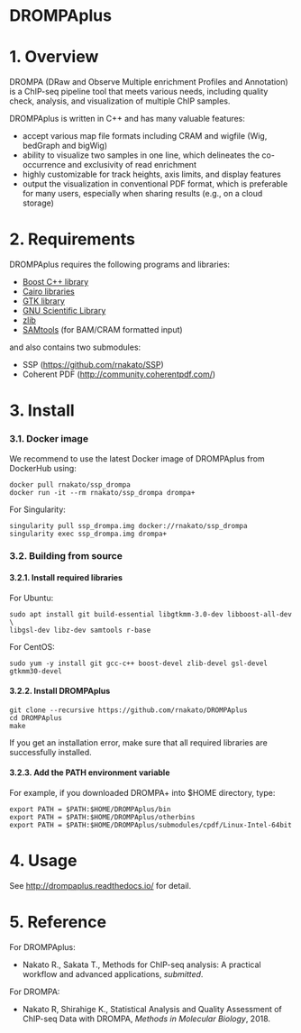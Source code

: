 # DROMPAplus

# 1. Overview
DROMPA (DRaw and Observe Multiple enrichment Profiles and Annotation) is a ChIP-seq pipeline tool that meets various needs, including quality check, analysis, and visualization of multiple ChIP samples.

DROMPAplus is written in C++ and has many valuable features:
* accept various map file formats including CRAM and wigfile (Wig, bedGraph and bigWig)
* ability to visualize two samples in one line, which delineates the co-occurrence and exclusivity of read enrichment
* highly customizable for track heights, axis limits, and display features
* output the visualization in conventional PDF format, which is preferable for many users, especially when sharing results (e.g., on a cloud storage)

# 2. Requirements
DROMPAplus requires the following programs and libraries:
* [Boost C++ library](http://www.boost.org/)
* [Cairo libraries](http://www.cairographics.org/)
* [GTK library](http://www.gtk.org/)
* [GNU Scientific Library](http://www.gnu.org/software/gsl/)
* [zlib](http://www.zlib.net/)
* [SAMtools](http://samtools.sourceforge.net/) (for BAM/CRAM formatted input)

and also contains two submodules:

* SSP (https://github.com/rnakato/SSP)
* Coherent PDF (http://community.coherentpdf.com/)

# 3. Install

### 3.1. Docker image

We recommend to use the latest Docker image of DROMPAplus from DockerHub using:

    docker pull rnakato/ssp_drompa
    docker run -it --rm rnakato/ssp_drompa drompa+
    
For Singularity:

    singularity pull ssp_drompa.img docker://rnakato/ssp_drompa
    singularity exec ssp_drompa.img drompa+

### 3.2. Building from source

#### 3.2.1. Install required libraries
For Ubuntu:

    sudo apt install git build-essential libgtkmm-3.0-dev libboost-all-dev \
    libgsl-dev libz-dev samtools r-base

For CentOS:

    sudo yum -y install git gcc-c++ boost-devel zlib-devel gsl-devel gtkmm30-devel

#### 3.2.2. Install DROMPAplus
    git clone --recursive https://github.com/rnakato/DROMPAplus
    cd DROMPAplus
    make

If you get an installation error, make sure that all required libraries are successfully installed.

#### 3.2.3. Add the PATH environment variable
For example, if you downloaded DROMPA+ into $HOME directory, type:

    export PATH = $PATH:$HOME/DROMPAplus/bin
    export PATH = $PATH:$HOME/DROMPAplus/otherbins
    export PATH = $PATH:$HOME/DROMPAplus/submodules/cpdf/Linux-Intel-64bit

# 4. Usage
 See http://drompaplus.readthedocs.io/ for detail.

# 5. Reference
For DROMPAplus:
* Nakato R., Sakata T., Methods for ChIP-seq analysis: A practical workflow and advanced applications, *submitted*.

For DROMPA:
* Nakato R, Shirahige K., Statistical Analysis and Quality Assessment of ChIP-seq Data with DROMPA, *Methods in Molecular Biology*, 2018.
